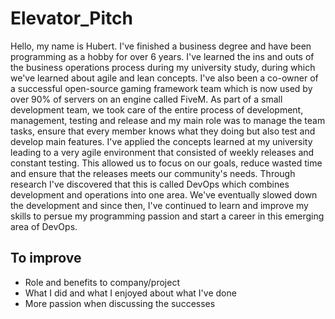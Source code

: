 # Elevator_Pitch

Hello, my name is Hubert. I've finished a business degree and have been programming as a hobby for over 6 years. I've learned the ins and outs of the business operations process during my university study, during which we've learned about agile and lean concepts. I've also been a co-owner of a successful open-source gaming framework team which is now used by over 90% of servers on an engine called FiveM. As part of a small development team, we took care of the entire process of development, management, testing and release and my main role was to manage the team tasks, ensure that every member knows what they doing but also test and develop main features. I've applied the concepts learned at my university leading to a very agile environment that consisted of weekly releases and constant testing. This allowed us to focus on our goals, reduce wasted time and ensure that the releases meets our community's needs. Through research I've discovered that this is called DevOps which combines development and operations into one area. We've eventually slowed down the development and since then, I've continued to learn and improve my skills to persue my programming passion and start a career in this emerging area of DevOps.

## To improve

- Role and benefits to company/project
- What I did and what I enjoyed about what I've done
- More passion when discussing the successes
